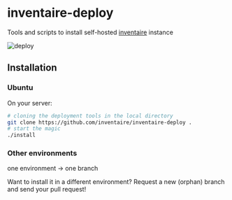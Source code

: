 # inventaire-deploy

Tools and scripts to install self-hosted [inventaire](https://github.com/inventaire/inventaire) instance

![deploy](https://qzprod.files.wordpress.com/2014/06/matrix-computers.jpg?quality=80&strip=all&w=500)

## Installation
### Ubuntu
On your server:
```sh
# cloning the deployment tools in the local directory
git clone https://github.com/inventaire/inventaire-deploy .
# start the magic
./install
```

### Other environments
one environment -> one branch

Want to install it in a different environment? Request a new (orphan) branch and send your pull request!

